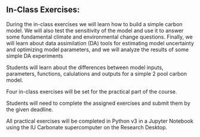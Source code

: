 ## In-Class Exercises: 

During the in-class exercises we will learn how to build a simple carbon model. We will also test the sensitivity of the model and use it to answer some fundamental climate and environmental change questions. Finally, we will learn about data assimilation (DA) tools for estimating model uncertainty and optimizing model parameters, and we will analyze the results of some simple DA experiments

Students will learn about the differences between model inputs, parameters, functions, calulations and outputs for a simple 2 pool carbon model.

Four in-class exercises will be set for the practical part of the course.

Students will need to complete the assigned exercises and submit them by the given deadline.

All practical exercises will be completed in Python v3 in a Jupyter Notebook using the IU Carbonate supercomputer on the Research Desktop.
